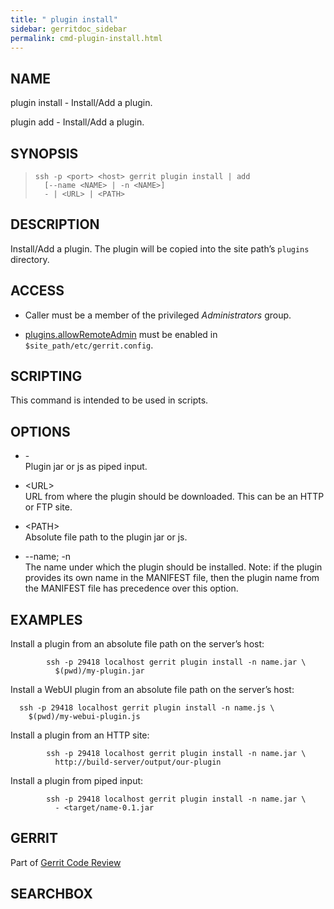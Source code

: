 ```yaml
---
title: " plugin install"
sidebar: gerritdoc_sidebar
permalink: cmd-plugin-install.html
---
```

## NAME

plugin install - Install/Add a plugin.

plugin add - Install/Add a plugin.

## SYNOPSIS

> 
> 
>     ssh -p <port> <host> gerrit plugin install | add
>       [--name <NAME> | -n <NAME>]
>       - | <URL> | <PATH>

## DESCRIPTION

Install/Add a plugin. The plugin will be copied into the site path’s
`plugins` directory.

## ACCESS

  - Caller must be a member of the privileged *Administrators*
    group.

  - [plugins.allowRemoteAdmin](config-gerrit.html#plugins.allowRemoteAdmin)
    must be enabled in `$site_path/etc/gerrit.config`.

## SCRIPTING

This command is intended to be used in scripts.

## OPTIONS

  - \-  
    Plugin jar or js as piped input.

  - \<URL\>  
    URL from where the plugin should be downloaded. This can be an HTTP
    or FTP site.

  - \<PATH\>  
    Absolute file path to the plugin jar or js.

  - \--name; -n  
    The name under which the plugin should be installed. Note: if the
    plugin provides its own name in the MANIFEST file, then the plugin
    name from the MANIFEST file has precedence over this option.

## EXAMPLES

Install a plugin from an absolute file path on the server’s host:

``` 
        ssh -p 29418 localhost gerrit plugin install -n name.jar \
          $(pwd)/my-plugin.jar
```

Install a WebUI plugin from an absolute file path on the server’s host:

``` 
  ssh -p 29418 localhost gerrit plugin install -n name.js \
    $(pwd)/my-webui-plugin.js
```

Install a plugin from an HTTP site:

``` 
        ssh -p 29418 localhost gerrit plugin install -n name.jar \
          http://build-server/output/our-plugin
```

Install a plugin from piped input:

``` 
        ssh -p 29418 localhost gerrit plugin install -n name.jar \
          - <target/name-0.1.jar
```

## GERRIT

Part of [Gerrit Code Review](index.html)

## SEARCHBOX

